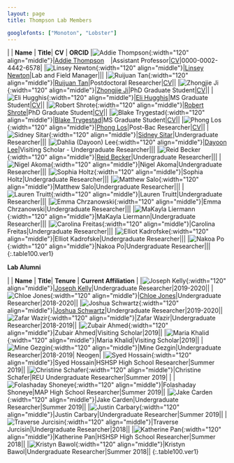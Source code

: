 ```yaml
---
layout: page
title: Thompson Lab Members

googlefonts: ["Monoton", "Lobster"]
---
```


| | **Name** | **Title**| **CV** | **ORCID**
|![Addie Thompson](/images/People_Images/addiethompson.jpg){:width="120" align="middle"}|[Addie Thompson](/peoplepages/addiethompson/)<a href="https://twitter.com/addie_may"><img src="/images/Twitter_logo_blue.png" style="width: 15px;"></a>|Assistant Professor|[CV](/CVs/addiethompson.pdf)|0000-0002-4442-6578|
|![Linsey Newton](/images/People_Images/linseynewton.jpg){:width="120" align="middle"}|[Linsey Newton](/peoplepages/linseynewton)|Lab and Field Manager|||
|![Ruijuan Tan](/images/People_Images/ruijuantan.jpg){:width="120" align="middle"}|[Ruijuan Tan](/peoplepages/ruijuantan/)|Postdoctoral Researcher|[CV](/CVs/ruijuantan.pdf)||
|![Zhongjie Ji](/images/People_Images/zhongjieji.jpg){:width="120" align="middle"}|[Zhongjie Ji](/peoplepages/zhongjieji/)|PhD Graduate Student|[CV](/CVs/zhongjieji.pdf)||
|![Eli Hugghis](/images/People_Images/elihugghis.jpg){:width="120" align="middle"}|[Eli Hugghis](/peoplepages/elihugghis/)|MS Graduate Student|[CV](/CVs/elihugghis.pdf)||
|![Robert Shrote](/images/People_Images/robertshrote.jpg){:width="120" align="middle"}|[Robert Shrote](/peoplepages/robertshrote/)|PhD Graduate Student|[CV](/CVs/robertshrote.pdf)||
|![Blake Trygestad](/images/People_Images/blaketrygestad.jpg){:width="120" align="middle"}|[Blake Trygestad](/peoplepages/blaketrygestad/)|MS Graduate Student|[CV](/CVs/blaketrygestad.pdf)||
|![Phong Los](/images/People_Images/phonglos.jpg){:width="120" align="middle"}|[Phong Los](/peoplepages/phonglos/)|Post-Bac Researcher|[CV](/CVs/phonglos.pdf)||
|![Sidney Sitar](/images/People_Images/sidneysitar.jpg){:width="120" align="middle"}|[Sidney Sitar](/peoplepages/sidneysitar/)|Undergraduate Researcher|||
|![Dahlia (Dayoon) Lee](/images/People_Images/dayoonlee.png){:width="120" align="middle"}|[Dayoon Lee](/peoplepages/dayoonlee/)|Visiting Scholar - Undergraduate Researcher|||
|![Reid Becker](/images/People_Images/reidbecker.png){:width="120" align="middle"}|[Reid Becker](/peoplepages/reidbecker/)|Undergraduate Researcher|||
|![Nigel Akoma](/images/People_Images/nopictureyet.png){:width="120" align="middle"}|Nigel Akoma|Undergraduate Researcher|||
|![Sophia Holtz](/images/People_Images/nopictureyet.png){:width="120" align="middle"}|Sophia Holtz|Undergraduate Researcher|||
|![Matthew Salo](/images/People_Images/nopictureyet.png){:width="120" align="middle"}|Matthew Salo|Undergraduate Researcher|||
|![Lauren Truitt](/images/People_Images/nopictureyet.png){:width="120" align="middle"}|Lauren Truitt|Undergraduate Researcher|||
|![Emma Chrzanowski](/images/People_Images/nopictureyet.png){:width="120" align="middle"}|Emma Chrzanowski|Undergraduate Researcher|||
|![MaKayla Liermann](/images/People_Images/makaylaliermann.jpg){:width="120" align="middle"}|MaKayla Liermann|Undergraduate Researcher|||
|![Carolina Freitas](/images/People_Images/nopictureyet.png){:width="120" align="middle"}|Carolina Freitas|Undergraduate Researcher|||
|![Elliot Kadrofske](/images/People_Images/elliotkadrofske.jpg){:width="120" align="middle"}|Elliot Kadrofske|Undergraduate Researcher|||
|![Nakoa Po](/images/People_Images/nopictureyet.png){:width="120" align="middle"}|Nakoa Po|Undergraduate Researcher|||
{:.table100.ver1}


**Lab Alumni**

| | **Name** | **Title**| **Tenure** | **Current Affiliation** |
|![Joseph Kelly](/images/People_Images/josephkelly.jpg){:width="120" align="middle"}|[Joseph Kelly](/peoplepages/josephkelly/)|Undergraduate Researcher|2019-2020||
|![Chloe Jones](/images/People_Images/chloejones.jpg){:width="120" align="middle"}|[Chloe Jones](/peoplepages/chloejones/)|Undergraduate Researcher|2018-2020||
|![Joshua Schwartz](/images/People_Images/joshuaschwartz.jpg){:width="120" align="middle"}|[Joshua Schwartz](/peoplepages/joshuaschwartz/)|Undergraduate Researcher|2019-2020||
![Zafar Wazir](/images/People_Images/zafarwazir.jpg){:width="120" align="middle"}|Zafar Wazir|Undergraduate Researcher|2018-2019||
|![Zubair Ahmed](/images/People_Images/zubairahmed.jpg){:width="120" align="middle"}|Zubair Ahmed|Visiting Scholar|2019||
|![Maria Khalid](/images/People_Images/mariakhalid.jpg){:width="120" align="middle"}|Maria Khalid|Visiting Scholar|2019||
|![Mine Gezgin](/images/People_Images/minegezgin.jpg){:width="120" align="middle"}|Mine Gezgin|Undergraduate Researcher|2018-2019| Neogen|
|![Syed Hossain](/images/People_Images/nopictureyet.png){:width="120" align="middle"}|Syed Hossain|HSHSP High School Researcher|Summer 2019||
|![Christine Schafer](/images/People_Images/nopictureyet.png){:width="120" align="middle"}|Christine Schafer|REU Undergraduate Researcher|Summer 2019| |
|![Folashaday Shoneye](/images/People_Images/folashadayshoneye.jpg){:width="120" align="middle"}|Folashaday Shoneye|MAP High School Researcher|Summer 2019||
|![Jake Carden](/images/People_Images/nopictureyet.png){:width="120" align="middle"}|Jake Carden|Undergraduate Researcher|Summer 2019||
|![Justin Carbary](/images/People_Images/nopictureyet.png){:width="120" align="middle"}|Justin Carbary|Undergraduate Researcher|Summer 2019||
|![Traverse Jurcisin](/images/People_Images/traversejurcisin.jpg){:width="120" align="middle"}|Traverse Jurcisin|Undergraduate Researcher|2018||
|![Katherine Pan](/images/People_Images/katherinepan.jpg){:width="120" align="middle"}|Katherine Pan|HSHSP High School Researcher|Summer 2018||
|![Kristyn Bawol](/images/People_Images/kristynbawol.jpg){:width="120" align="middle"}|Kristyn Bawol|Undergraduate Researcher|Summer 2018||
{:.table100.ver1}
